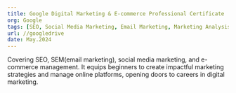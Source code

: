 ```yaml
---
title: Google Digital Marketing & E-commerce Professional Certificate
org: Google
tags: [SEO, Social Media Marketing, Email Marketing, Marketing Analysis, E-commerce, Customer Relations]
url: //googledrive
date: May.2024
---
```


Covering SEO, SEM(email marketing), social media marketing, and e-commerce management. It equips beginners to create impactful marketing strategies and manage online platforms, opening doors to careers in digital marketing.
